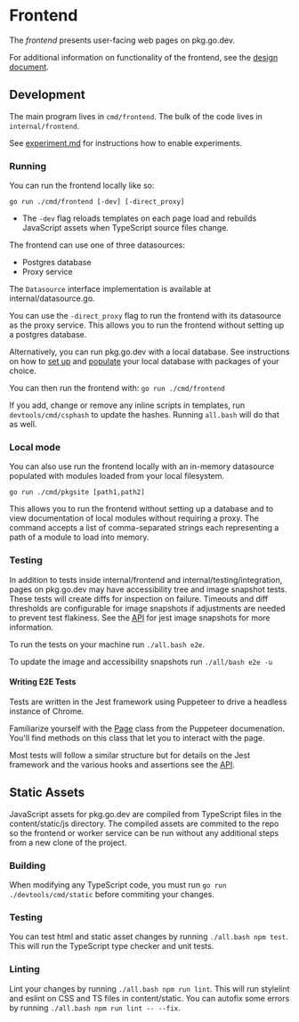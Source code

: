 # Frontend

The _frontend_ presents user-facing web pages on pkg.go.dev.

For additional information on functionality of the frontend, see the
[design document](design.md).

## Development

The main program lives in `cmd/frontend`. The bulk of the code lives in
`internal/frontend`.

See [experiment.md](experiment.md) for instructions how to enable experiments.

### Running

You can run the frontend locally like so:

    go run ./cmd/frontend [-dev] [-direct_proxy]

- The `-dev` flag reloads templates on each page load and rebuilds JavaScript
  assets when TypeScript source files change.

The frontend can use one of three datasources:

- Postgres database
- Proxy service

The `Datasource` interface implementation is available at internal/datasource.go.

You can use the `-direct_proxy` flag to run the frontend with its datasource as
the proxy service. This allows you to run the frontend without setting up a
postgres database.

Alternatively, you can run pkg.go.dev with a local database. See instructions
on how to [set up](postgres.md) and
[populate](worker.md#populating-data-locally-using-the-worker)
your local database with packages of your choice.

You can then run the frontend with: `go run ./cmd/frontend`

If you add, change or remove any inline scripts in templates, run
`devtools/cmd/csphash` to update the hashes. Running `all.bash`
will do that as well.

### Local mode

You can also use run the frontend locally with an in-memory datasource
populated with modules loaded from your local filesystem.

    go run ./cmd/pkgsite [path1,path2]

This allows you to run the frontend without setting up a database and to view
documentation of local modules without requiring a proxy. The command accepts a
list of comma-separated strings each representing a path of a module to load
into memory.

### Testing

In addition to tests inside internal/frontend and internal/testing/integration,
pages on pkg.go.dev may have accessibility tree and image snapshot tests. These
tests will create diffs for inspection on failure. Timeouts and diff thresholds
are configurable for image snapshots if adjustments are needed to prevent test
flakiness. See the
[API](https://github.com/americanexpress/jest-image-snapshot#%EF%B8%8F-api) for
jest image snapshots for more information.

To run the tests on your machine run `./all.bash e2e`.

To update the image and accessibility snapshots run `./all/bash e2e -u`

#### Writing E2E Tests

Tests are written in the Jest framework using Puppeteer to drive a headless
instance of Chrome.

Familiarize yourself with the
[Page](https://pptr.dev/#?product=Puppeteer&version=v5.5.0&show=api-class-page)
class from the Puppeteer documenation. You'll find methods on this class that
let you to interact with the page.

Most tests will follow a similar structure but for details on the Jest
framework and the various hooks and assertions see the
[API](https://jestjs.io/docs/en/api).

## Static Assets

JavaScript assets for pkg.go.dev are compiled from TypeScript files in the
content/static/js directory. The compiled assets are commited to the repo so the
frontend or worker service can be run without any additional steps from a new
clone of the project.

### Building

When modifying any TypeScript code, you must run
`go run ./devtools/cmd/static` before commiting your changes.

### Testing

You can test html and static asset changes by running `./all.bash npm test`.
This will run the TypeScript type checker and unit tests.

### Linting

Lint your changes by running `./all.bash npm run lint`. This will run stylelint
and eslint on CSS and TS files in content/static. You can autofix some errors by
running `./all.bash npm run lint -- --fix`.
